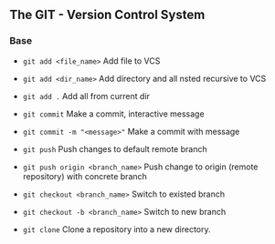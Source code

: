 The GIT - Version Control System
---


### Base

* `git add <file_name>` Add file to VCS
* `git add <dir_name>` Add directory and all nsted recursive to VCS
* `git add .` Add all from current dir

* `git commit` Make a commit, interactive message
* `git commit -m "<message>"` Make a commit with message

* `git push` Push changes to default remote branch
* `git push origin <branch_name>` Push change to origin (remote repository) with concrete branch

* `git checkout <branch_name>` Switch to existed branch
* `git checkout -b <branch_name>` Switch to new branch

* `git clone` Clone a repository into a new directory.
